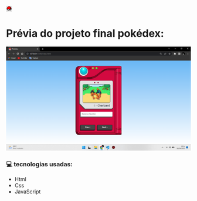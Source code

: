 
![Pokedex](assets/img/favicon-16x16.png)

# Prévia do projeto final pokédex:

 ![Pokedex](assets/img/previa-final.png)


### 💻 tecnologias usadas:

- Html
- Css
- JavaScript
